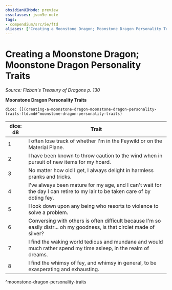 ```yaml
---
obsidianUIMode: preview
cssclasses: json5e-note
tags:
- compendium/src/5e/ftd
aliases: ["Creating a Moonstone Dragon; Moonstone Dragon Personality Traits"]
---
```

# Creating a Moonstone Dragon; Moonstone Dragon Personality Traits
*Source: Fizban's Treasury of Dragons p. 130* 

**Moonstone Dragon Personality Traits**

`dice: [](creating-a-moonstone-dragon-moonstone-dragon-personality-traits-ftd.md#^moonstone-dragon-personality-traits)`

| dice: d8 | Trait |
|----------|-------|
| 1 | I often lose track of whether I'm in the Feywild or on the Material Plane. |
| 2 | I have been known to throw caution to the wind when in pursuit of new items for my hoard. |
| 3 | No matter how old I get, I always delight in harmless pranks and tricks. |
| 4 | I've always been mature for my age, and I can't wait for the day I can retire to my lair to be taken care of by doting fey. |
| 5 | I look down upon any being who resorts to violence to solve a problem. |
| 6 | Conversing with others is often difficult because I'm so easily distr... oh my goodness, is that circlet made of silver? |
| 7 | I find the waking world tedious and mundane and would much rather spend my time asleep, in the realm of dreams. |
| 8 | I find the whimsy of fey, and whimsy in general, to be exasperating and exhausting. |
^moonstone-dragon-personality-traits